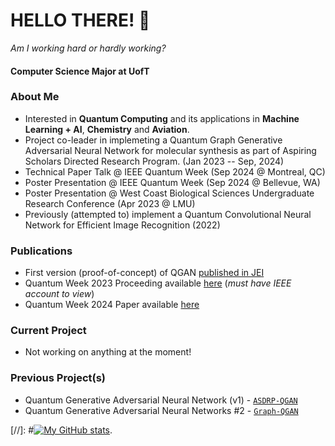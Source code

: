 # HELLO THERE! 👋
*Am I working hard or hardly working?*     

#### Computer Science Major at UofT

### About Me  
- Interested in **Quantum Computing** and its applications in  **Machine Learning + AI**, **Chemistry** and **Aviation**.  
- Project co-leader in implemeting a Quantum Graph Generative Adversarial Neural Network for molecular synthesis as part of Aspiring Scholars Directed Research Program. (Jan 2023 -- Sep, 2024)
- Technical Paper Talk @ IEEE Quantum Week (Sep 2024 @ Montreal, QC)
- Poster Presentation @ IEEE Quantum Week (Sep 2024 @ Bellevue, WA)
- Poster Presentation @ West Coast Biological Sciences Undergraduate Research Conference (Apr 2023 @ LMU)
- Previously (attempted to) implement a Quantum Convolutional Neural Network for Efficient Image Recognition (2022)

### Publications
- First version (proof-of-concept) of QGAN [published in JEI](https://emerginginvestigators.org/articles/22-143)
- Quantum Week 2023 Proceeding available [here](https://ieeexplore.ieee.org/document/10313850) (*must have IEEE account to view*)
- Quantum Week 2024 Paper available [here](https://replay.dropbox.com/project/pid_rp:AAAAANG4lKGujHlMkFWN9JJU-R9gOh5YPK1YCx3X1n1NyYwA/video/pid_rv:AAAAAJolA3ikDaDaxG8P_rXnj5ULG8nyMaNEFXoLr9ztMD3Z)

### Current Project
- Not working on anything at the moment!

### Previous Project(s)
- Quantum Generative Adversarial Neural Network (v1) - [`ASDRP-QGAN`](https://github.com/dssikdar/asdrp_QGAN)
- Quantum Generative Adversarial Neural Networks #2 - [`Graph-QGAN`](https://github.com/adelly13/Graph-QGAN)


[//]: #[![My GitHub stats](https://github-readme-stats.vercel.app/api?username=BScQuantumRizzics&show_icons=true&theme=cobalt)](https://github.com/anuraghazra/github-readme-stats). 
